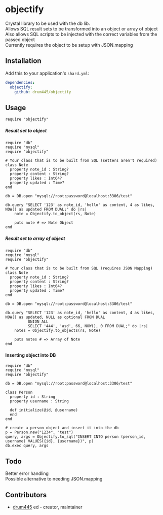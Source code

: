 # objectify

Crystal library to be used with the db lib.  
Allows SQL result sets to be transformed into an object or array of object  
Also allows SQL scripts to be injected with the correct variables from the passed object  
  Currently requires the object to be setup with JSON.mapping

## Installation

Add this to your application's `shard.yml`:

```yaml
dependencies:
  objectify:
    github: drum445/objectify
```

## Usage

```crystal
require "objectify"
```

##### Result set to object
```crystal
require "db"
require "mysql"
require "objectify"

# Your class that is to be built from SQL (setters aren't required)
class Note
  property note_id : String?
  property content : String?
  property likes : Int64?
  property updated : Time?
end

db = DB.open "mysql://root:password@localhost:3306/test"

db.query "SELECT '123' as note_id, 'hello' as content, 4 as likes, NOW() as updated FROM DUAL;" do |rs|
    note = Objectify.to_object(rs, Note)

    puts note # => Note Object
end
```

##### Result set to array of object
```crystal
require "db"
require "mysql"
require "objectify"

# Your class that is to be built from SQL (requires JSON Mapping)
class Note
  property note_id : String?
  property content : String?
  property likes : Int64?
  property updated : Time?
end

db = DB.open "mysql://root:password@localhost:3306/test"

db.query "SELECT '123' as note_id, 'hello' as content, 4 as likes, NOW() as updated, NULL as optional FROM DUAL
          UNION ALL
          SELECT '444', 'asd', 66, NOW(), 0 FROM DUAL;" do |rs|
    notes = Objectify.to_objects(rs, Note)

    puts notes # => Array of Note
end
```

#### Inserting object into DB
```crystal
require "db"
require "mysql"
require "objectify"

db = DB.open "mysql://root:password@localhost:3306/test"

class Person
  property id : String
  property username : String

  def initialize(@id, @username)
  end
end

# create a person object and insert it into the db
p = Person.new("1234", "test")
query, args = Objectify.to_sql("INSERT INTO person (person_id, username) VALUES({id}, {username})", p)
db.exec query, args
```
## Todo
Better error handling  
Possible alternative to needing JSON.mapping

## Contributors

- [drum445](https://github.com/drum445) ed - creator, maintainer
